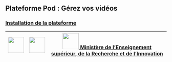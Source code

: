 ## Plateforme Pod : Gérez vos vidéos

### [Installation de la plateforme](/installation/ "Installation de la plateforme Pod")




[<img src="https://www.univ-lille.fr/typo3conf/ext/ul2fpfb/Resources/Public/assets/img/UL-ROSE-dark-2014.svg" height="50" >](https://www.univ-lille.fr "Université de Lille") | [<img src="https://www.esup-portail.org/sites/esup-portail.org/files/logo-esup%2Baccroche_2.png" height="50" >](https://www.esup-portail.org "Esup Portail") | [<img src="http://cache.media.enseignementsup-recherche.gouv.fr/image/Global/35/8/Marianne_seule_MESRI_head_www_766358.jpg" height="50" > Ministère de lʼEnseignement supérieur, de la Recherche et de lʼInnovation](http://www.enseignementsup-recherche.gouv.fr "Ministère de lʼEnseignement supérieur, de la Recherche et de lʼInnovation")
:-----:|:-----:|:----:
